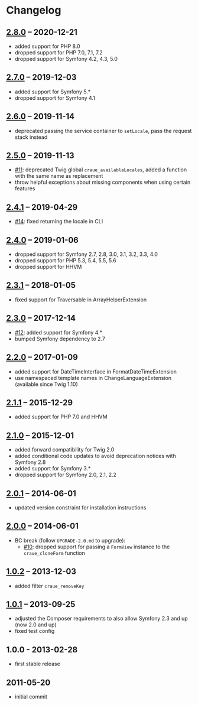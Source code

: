# Changelog

## [2.8.0] – 2020-12-21

- added support for PHP 8.0
- dropped support for PHP 7.0, 7.1, 7.2
- dropped support for Symfony 4.2, 4.3, 5.0

[2.8.0]: https://github.com/craue/TwigExtensionsBundle/compare/2.7.0...2.8.0

## [2.7.0] – 2019-12-03

- added support for Symfony 5.*
- dropped support for Symfony 4.1

[2.7.0]: https://github.com/craue/TwigExtensionsBundle/compare/2.6.0...2.7.0

## [2.6.0] – 2019-11-14

- deprecated passing the service container to `setLocale`, pass the request stack instead

[2.6.0]: https://github.com/craue/TwigExtensionsBundle/compare/2.5.0...2.6.0

## [2.5.0] – 2019-11-13

- [#11]: deprecated Twig global `craue_availableLocales`, added a function with the same name as replacement
- throw helpful exceptions about missing components when using certain features

[#11]: https://github.com/craue/TwigExtensionsBundle/issues/11
[2.5.0]: https://github.com/craue/TwigExtensionsBundle/compare/2.4.1...2.5.0

## [2.4.1] – 2019-04-29

- [#14]: fixed returning the locale in CLI

[#14]: https://github.com/craue/TwigExtensionsBundle/issues/14
[2.4.1]: https://github.com/craue/TwigExtensionsBundle/compare/2.4.0...2.4.1

## [2.4.0] – 2019-01-06

- dropped support for Symfony 2.7, 2.8, 3.0, 3.1, 3.2, 3.3, 4.0
- dropped support for PHP 5.3, 5.4, 5.5, 5.6
- dropped support for HHVM

[2.4.0]: https://github.com/craue/TwigExtensionsBundle/compare/2.3.1...2.4.0

## [2.3.1] – 2018-01-05

- fixed support for Traversable in ArrayHelperExtension

[2.3.1]: https://github.com/craue/TwigExtensionsBundle/compare/2.3.0...2.3.1

## [2.3.0] – 2017-12-14

- [#12]: added support for Symfony 4.*
- bumped Symfony dependency to 2.7

[#12]: https://github.com/craue/TwigExtensionsBundle/issues/12
[2.3.0]: https://github.com/craue/TwigExtensionsBundle/compare/2.2.0...2.3.0

## [2.2.0] – 2017-01-09

- added support for DateTimeInterface in FormatDateTimeExtension
- use namespaced template names in ChangeLanguageExtension (available since Twig 1.10)

[2.2.0]: https://github.com/craue/TwigExtensionsBundle/compare/2.1.1...2.2.0

## [2.1.1] – 2015-12-29

- added support for PHP 7.0 and HHVM

[2.1.1]: https://github.com/craue/TwigExtensionsBundle/compare/2.1.0...2.1.1

## [2.1.0] – 2015-12-01

- added forward compatibility for Twig 2.0
- added conditional code updates to avoid deprecation notices with Symfony 2.8
- added support for Symfony 3.*
- dropped support for Symfony 2.0, 2.1, 2.2

[2.1.0]: https://github.com/craue/TwigExtensionsBundle/compare/2.0.1...2.1.0

## [2.0.1] – 2014-06-01

- updated version constraint for installation instructions

[2.0.1]: https://github.com/craue/TwigExtensionsBundle/compare/2.0.0...2.0.1

## [2.0.0] – 2014-06-01

- BC break (follow `UPGRADE-2.0.md` to upgrade):
  - [#10]: dropped support for passing a `FormView` instance to the `craue_cloneForm` function

[#10]: https://github.com/craue/TwigExtensionsBundle/issues/10
[2.0.0]: https://github.com/craue/TwigExtensionsBundle/compare/1.0.2...2.0.0

## [1.0.2] – 2013-12-03

- added filter `craue_removeKey`

[1.0.2]: https://github.com/craue/TwigExtensionsBundle/compare/1.0.1...1.0.2

## [1.0.1] – 2013-09-25

- adjusted the Composer requirements to also allow Symfony 2.3 and up (now 2.0 and up)
- fixed test config

[1.0.1]: https://github.com/craue/TwigExtensionsBundle/compare/1.0.0...1.0.1

## 1.0.0 - 2013-02-28

- first stable release

## 2011-05-20

- initial commit

